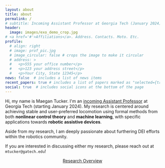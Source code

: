 ```yaml
---
layout: about
title: about
permalink: /
# subtitle: Incoming Assistant Professor at Georgia Tech (January 2024) and Caltech PhD Student studying human-robotic interaction and control of a lower-body exoskeleton.
header:
  image: images/exo_demo_crop.jpg
# <a href='#'>Affiliations</a>. Address. Contacts. Moto. Etc.
profile:
  # align: right
  # image: prof_pic.jpg
  # image_circular: false # crops the image to make it circular
  # address: >
  #   <p>555 your office number</p>
  #   <p>123 your address street</p>
  #   <p>Your City, State 12345</p>
news: false  # includes a list of news items
recent_papers: true # includes a list of papers marked as "selected={true}"
social: true  # includes social icons at the bottom of the page
---
```


Hi, my name is Maegan Tucker. I'm an <a href='https://twitter.com/maegan_tucker1/status/1602433014713098240'>incoming Assistant Professor</a> at Georgia Tech (starting January 2024). My research is centered around achieving stable and user-preferred locomotion using formal methods from both **nonlinear control theory** and **machine learning**, with specific applications towards **robotic assistive devices**. 
<!-- My research has been supported by an [NSF Graduate Research Fellowship](https://www.nsfgrfp.org/). -->
Aside from my research, I am deeply passionate about furthering DEI efforts within the robotics community. 
<!-- Towards this, I was involved in several Caltech DEI efforts such as [Future Ignited](https://sfp.caltech.edu/diversity-equity-and-inclusion-programs/futures-ignited), [Freshman Summer Research Institute (FSRI)](https://diversity.caltech.edu/programs-training/freshman-summer-research-institute-fsri), and [Rise Tutoring](https://www.caltechy.org/rise-tutor).  -->
If you are interested in discussing either my research, please reach out at ``mtucker@gatech.edu``!

<center>
<a href="/research/" class="btn btn-sm z-depth-0" role="button">Research Overview</a>
</center>


<!-- Write your biography here. Tell the world about yourself. Link to your favorite [subreddit](http://reddit.com). You can put a picture in, too. The code is already in, just name your picture `prof_pic.jpg` and put it in the `img/` folder.

Put your address / P.O. box / other info right below your picture. You can also disable any these elements by editing `profile` property of the YAML header of your `_pages/about.md`. Edit `_bibliography/papers.bib` and Jekyll will render your [publications page](/al-folio/publications/) automatically.

Link to your social media connections, too. This theme is set up to use [Font Awesome icons](http://fortawesome.github.io/Font-Awesome/) and [Academicons](https://jpswalsh.github.io/academicons/), like the ones below. Add your Facebook, Twitter, LinkedIn, Google Scholar, or just disable all of them. -->
